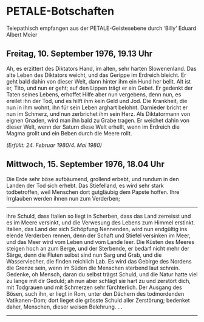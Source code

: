 # PETALE-Botschaften


Telepathisch empfangen aus der PETALE-Geistesebene durch
‘Billy’ Eduard Albert Meier

## Freitag, 10. September 1976, 19.13 Uhr

Ah, es erzittert des Diktators Hand,
im alten, sehr harten Slowenenland.
Das alte Leben des Diktators weicht,
und das Gerippe im Erdreich bleicht.
Er geht bald dahin von dieser Welt,
dann hinter ihm ein Hund her bellt.
Alt ist er, Tito, und nun er geht;
auf den Lippen trägt er ein Gebet.
Er gedenkt der Taten seines Lebens,
erhoffet Hilfe aber nun vergebens,
denn nun, es ereilet ihn der Tod,
und es hilft ihm kein Geld und Jod.
Die Krankheit, die nun in ihm wohnt,
ihn für sein Leben arghart belohnt.
Darnieder bricht er nun im Schmerz,
und nun zerbrichet ihm sein Herz.
Als Diktatormann von eignen Gnaden,
wird man ihn bald zu Grabe tragen.
Er weichet dahin von dieser Welt,
wenn der Saturn diese Welt erhellt,
wenn im Erdreich die Magma grollt
und ein Beben durch die Meere rollt.

_(Erfüllt: 24. Februar 1980/4. Mai 1980)_

## Mittwoch, 15. September 1976, 18.04 Uhr

Die Erde sehr böse aufbäumend, grollend erbebt,
und rundum in den Landen der Tod sich erhebt.
Das Stiefelland, es wird sehr stark todbetroffen,
weil Menschen dort gutgläubig dem Papste hoffen.
Ihre Irrglauben werden ihnen nun zum Verderben;


-----

ihre Schuld, dass Italien so liegt in Scherben,
dass das Land zerreisst und es im Meere versinkt,
und die Verwesung des Lebens zum Himmel erstinkt.
Italien, das Land der sich Schöpfung Nennenden,
wird nun endgültig ins elende Verderben rennen,
denn der Schaft und Stiefel versinken im Meer,
und das Meer wird vom Leben und vom Lande leer.
Die Küsten des Meeres steigen hoch an zum Berge,
und der Sterbende, er bedarf nicht mehr der Särge,
denn die Fluten selbst sind nun Sarg und Grab,
und die Wasserviecher, die finden reichlich Lab.
Es wird das Gebirge des Nordens die Grenze sein,
wenn im Süden die Menschen sterbend laut schrein.
Gedenke, oh Mensch, daran du selbst trägst Schuld,
und die Natur hatte viel zu lange mit dir Geduld;
ah nun aber schlägt sie hart zu und zerstört dich,
mit Todgrauen und mit Schmerzen sehr fürchterlich.
Der Ausgang des Bösen, such ihn, er liegt in Rom,
unter den Dächern des todmordenden Vatikanen-Dom;
dort lieget die grösste Schuld aller Zerstörung;
bedenket daher, Menschen, dieser weisen Belehrung.
…


-----

